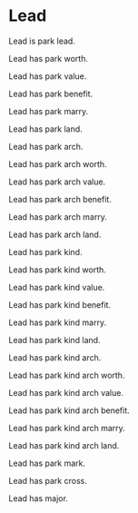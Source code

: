 # Lead

Lead is park lead.

Lead has park worth.

Lead has park value.

Lead has park benefit.

Lead has park marry.

Lead has park land.

Lead has park arch.

Lead has park arch worth.

Lead has park arch value.

Lead has park arch benefit.

Lead has park arch marry.

Lead has park arch land.

Lead has park kind.

Lead has park kind worth.

Lead has park kind value.

Lead has park kind benefit.

Lead has park kind marry.

Lead has park kind land.

Lead has park kind arch.

Lead has park kind arch worth.

Lead has park kind arch value.

Lead has park kind arch benefit.

Lead has park kind arch marry.

Lead has park kind arch land.

Lead has park mark.

Lead has park cross.

Lead has major.